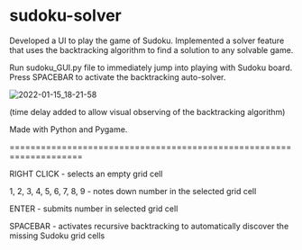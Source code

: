 # sudoku-solver

Developed a UI to play the game of Sudoku.
Implemented a solver feature that uses the backtracking algorithm to find a solution to any solvable game.

Run sudoku_GUI.py file to immediately jump into playing with Sudoku board. 
Press SPACEBAR to activate the backtracking auto-solver.


![2022-01-15_18-21-58](https://user-images.githubusercontent.com/39476859/149645077-5aae782e-23b3-4ef7-b545-ee0082282c5e.gif)

(time delay added to allow visual observing of the backtracking algorithm)

Made with Python and Pygame. 

====================================================================

RIGHT CLICK - selects an empty grid cell

1, 2, 3, 4, 5, 6, 7, 8, 9 - notes down number in the selected grid cell

ENTER - submits number in selected grid cell

SPACEBAR - activates recursive backtracking to automatically discover the missing Sudoku grid cells
